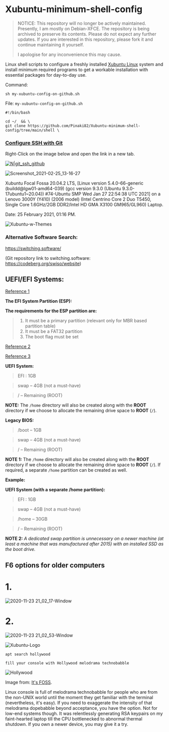 # Xubuntu-minimum-shell-config

> NOTICE: This repository will no longer be actively maintained. Presently, I am mostly on Debian-XFCE. The repository is being archived to preserve its contents. Please do not expect any further updates. If you are interested in this repository, please fork it and continue maintaining it yourself.
>
> I apologise for any inconvenience this may cause.

Linux shell scripts to configure a freshly installed [Xubuntu Linux](https://xubuntu.org/) system and install minimum required programs to get a workable installation with essential packages for day-to-day use.

Command:

```
sh my-xubuntu-config-on-github.sh
```

File: `my-xubuntu-config-on-github.sh`

```
#!/bin/bash

cd ~/  && \
git clone https://github.com/Pinaki82/Xubuntu-minimum-shell-config/tree/main/shell \
```

### [Configure SSH with Git](https://github.com/Pinaki82/Tulu-C-IDE/blob/main/GIT%2BSSH%2BGPG-and-Code-Signing.md)

Right-Click on the image below and open the link in a new tab.

[![N|git_ssh_github](https://user-images.githubusercontent.com/16861933/107740857-0d11e100-6d32-11eb-9de0-c0cd08104e00.png)](https://github.com/Pinaki82/Tulu-C-IDE/blob/main/GIT%2BSSH%2BGPG-and-Code-Signing.md)

![Screenshot_2021-02-25_13-16-27](https://user-images.githubusercontent.com/16861933/109127368-41c86400-7746-11eb-95a8-08fd71dee5cd.png)

Xubuntu Focal Fossa 20.04.2 LTS, [Linux version 5.4.0-66-generic (buildd@lgw01-amd64-039) (gcc version 9.3.0 (Ubuntu 9.3.0-17ubuntu1~20.04)) #74-Ubuntu SMP Wed Jan 27 22:54:38 UTC 2021] on a Lenovo 3000Y (Y410) (2006 model) (Intel Centrino Core 2 Duo T5450, Single Core 1.6GHz/2GB DDR2/Intel HD GMA X3100 GM965/GL960) Laptop.

Date: 25 February 2021, 01:16 PM.

![Xubuntu-w-Themes](https://user-images.githubusercontent.com/16861933/111397221-c4f62d80-86e6-11eb-96b5-452a1ca7f6b0.gif)

### Alternative Software Search:

https://switching.software/

(Git repository link to switching.software: https://codeberg.org/swiso/website)

## UEFI/EFI Systems:

[Reference 1](https://askubuntu.com/questions/1128810/no-efi-system-partition-option-for-ubuntu-18-10)

**The EFI System Partition (ESP):**

**The requirements for the ESP partition are:**

> 1. It must be a primary partition (relevant only for MBR based partition table)
> 2. It must be a FAT32 partition
> 3. The boot flag must be set

[Reference 2](https://www.itzgeek.com/post/how-to-install-ubuntu-20-04-lts/)

[Reference 3](https://askubuntu.com/questions/1313154/how-to-know-the-proper-amount-of-needed-disk-space-for-efi-partition)

**UEFI System:**

> EFI : 1GB

> swap – 4GB (not a must-have)

> /  – Remaining (ROOT)

**NOTE:** The `/home` directory will also be created along with the **ROOT** directory if we choose to allocate the remaining drive space to **ROOT** (`/`).

**Legacy BIOS:**

> /boot – 1GB

> swap – 4GB (not a must-have)

> /  – Remaining (ROOT)

**NOTE 1:** The `/home` directory will also be created along with the **ROOT** directory if we choose to allocate the remaining drive space to **ROOT** (`/`). If required, a separate `/home` partition can be created as well.

**Example:**

**UEFI System (with a separate /home partition):**

> EFI : 1GB

> swap – 4GB (not a must-have)

> /home – 30GB

> /  – Remaining (ROOT)

**NOTE 2:** _A dedicated swap partition is unnecessary on a newer machine (at least a machine that was manufactured after 2015) with an installed SSD as the boot drive._

## F6 options for older computers

# 1.

![2020-11-23 21_02_17-Window](https://user-images.githubusercontent.com/16861933/104064024-30bda500-5223-11eb-90a5-031632b7fbb0.png)

# 2.

![2020-11-23 21_02_53-Window](https://user-images.githubusercontent.com/16861933/104064100-4df27380-5223-11eb-9b34-3b6e8784cf24.png)

![Xubuntu-Logo](https://user-images.githubusercontent.com/16861933/110677290-02485000-81fb-11eb-921a-cd2e76be5149.jpg)

`apt search hollywood`

`fill your console with Hollywood melodrama technobabble`

![Hollywood](https://media.giphy.com/media/wmROp19pebs9W/giphy.gif)

Image from: [It's FOSS](https://itsfoss.com/hollywood-hacker-screen/).

Linux console is full of melodrama technobabble for people who are from the non-UNIX world until the moment they get familiar with the terminal (nevertheless, it's easy). If you need to exaggerate the intensity of that melodrama dopebabble beyond acceptance, you have the option. Not for low-end systems though. It was relentlessly generating RSA keypairs on my faint-hearted laptop till the CPU bottlenecked to abnormal thermal shutdown. If you own a newer device, you may give it a try.
